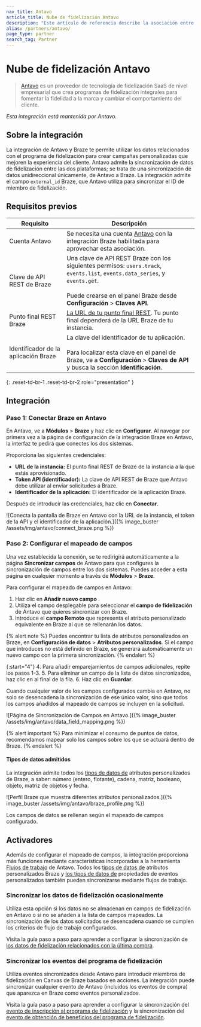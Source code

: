 ```yaml
---
nav_title: Antavo
article_title: Nube de fidelización Antavo
description: "Este artículo de referencia describe la asociación entre Braze y Antavo, un programa de fidelización de nueva generación que va más allá de recompensar las compras."
alias: /partners/antavo/
page_type: partner
search_tag: Partner
---
```


# Nube de fidelización Antavo

> [Antavo](https://antavo.com/) es un proveedor de tecnología de fidelización SaaS de nivel empresarial que crea programas de fidelización integrales para fomentar la fidelidad a la marca y cambiar el comportamiento del cliente.

_Esta integración está mantenida por Antavo._

## Sobre la integración

La integración de Antavo y Braze te permite utilizar los datos relacionados con el programa de fidelización para crear campañas personalizadas que mejoren la experiencia del cliente. Antavo admite la sincronización de datos de fidelización entre las dos plataformas; se trata de una sincronización de datos unidireccional únicamente, de Antavo a Braze. La integración admite el campo `external_id` Braze, que Antavo utiliza para sincronizar el ID de miembro de fidelización.

## Requisitos previos

| Requisito          | Descripción                                                                                                                                                                   |
| -------------------- | ----------------------------------------------------------------------------------------------------------------------------------------------------------------------------  |
| Cuenta Antavo       | Se necesita una cuenta [Antavo](https://antavo.com/) con la integración Braze habilitada para aprovechar esta asociación.                                                |
| Clave de API REST de Braze   | Una clave de API REST Braze con los siguientes permisos: `users.track`, `events.list`, `events.data_series`, y `events.get`.<br><br>Puede crearse en el panel Braze desde **Configuración** > **Claves API**.  |
| Punto final REST Braze  | [La URL de tu punto final REST]({{site.baseurl}}/developer_guide/rest_api/basics/#endpoints). Tu punto final dependerá de la URL Braze de tu instancia.                |
| Identificador de la aplicación Braze | La clave del identificador de tu aplicación. <br><br>Para localizar esta clave en el panel de Braze, ve a **Configuración** > **Claves de API** y busca la sección **Identificación**. |
{: .reset-td-br-1 .reset-td-br-2 role="presentation" }

## Integración

### Paso 1: Conectar Braze en Antavo

En Antavo, ve a **Módulos** > **Braze** y haz clic en **Configurar**. Al navegar por primera vez a la página de configuración de la integración Braze en Antavo, la interfaz te pedirá que conectes los dos sistemas.

Proporciona las siguientes credenciales:

- **URL de la instancia:** El punto final REST de Braze de la instancia a la que estás aprovisionado.
- **Token API (identificador):** La clave de API REST de Braze que Antavo debe utilizar al enviar solicitudes a Braze.
- **Identificador de la aplicación:** El identificador de la aplicación Braze.

Después de introducir las credenciales, haz clic en **Conectar**.

![Conecta la pantalla de Braze en Antavo con la URL de la instancia, el token de la API y el identificador de la aplicación.]({% image_buster /assets/img/antavo/connect_braze.png %})

### Paso 2: Configurar el mapeado de campos

Una vez establecida la conexión, se te redirigirá automáticamente a la página **Sincronizar campos** de Antavo para que configures la sincronización de campos entre los dos sistemas.   Puedes acceder a esta página en cualquier momento a través de **Módulos** > **Braze**.

Para configurar el mapeado de campos en Antavo:

1. Haz clic en **Añadir nuevo campo** <i class="fas fa-plus" alt=""></i>.
2. Utiliza el campo desplegable para seleccionar el **campo de fidelización** de Antavo que quieres sincronizar con Braze.
3. Introduce el **campo Remoto** que representa el atributo personalizado equivalente en Braze al que se rellenarán los datos.  

{% alert note %}
Puedes encontrar tu lista de atributos personalizados en Braze, en **Configuración de datos** > **Atributos personalizados**. Si el campo que introduces no está definido en Braze, se generará automáticamente un nuevo campo con la primera sincronización.
{% endalert %}

{:start="4"}
4\. Para añadir emparejamientos de campos adicionales, repite los pasos 1-3.
5\. Para eliminar un campo de la lista de datos sincronizados, haz clic en <i class="fa-solid fa-rectangle-xmark" title="Borrar"></i> al final de la fila.
6\. Haz clic en **Guardar**.

Cuando cualquier valor de los campos configurados cambia en Antavo, no solo se desencadena la sincronización de ese único valor, sino que todos los campos añadidos al mapeado de campos se incluyen en la solicitud.

![Página de Sincronización de Campos en Antavo.]({% image_buster /assets/img/antavo/data_field_mapping.png %})

{% alert important %}
Para minimizar el consumo de puntos de datos, recomendamos mapear solo los campos sobre los que se actuará dentro de Braze.
{% endalert %}

#### Tipos de datos admitidos

La integración admite todos los [tipos de datos de]({{site.baseurl}}/user_guide/data_and_analytics/custom_data/custom_attributes/#custom-attribute-storage) atributos personalizados de Braze, a saber: número (entero, flotante), cadena, matriz, booleano, objeto, matriz de objetos y fecha.

![Perfil Braze que muestra diferentes atributos personalizados.]({% image_buster /assets/img/antavo/braze_profile.png %})

Los campos de datos se rellenan según el mapeado de campos configurado.

## Activadores

Además de configurar el mapeado de campos, la integración proporciona más funciones mediante características incorporadas a la herramienta [Flujos de trabajo](https://antavo.atlassian.net/wiki/spaces/AUM/pages/581402629) de Antavo. Todos los [tipos de datos de]({{site.baseurl}}/user_guide/data_and_analytics/custom_data/custom_attributes/#custom-attribute-storage) atributos personalizados Braze y [los tipos de datos de]({{site.baseurl}}/user_guide/data_and_analytics/custom_data/custom_events#expected-format) propiedades de eventos personalizados también pueden sincronizarse mediante flujos de trabajo.

### Sincronizar los datos de fidelización ocasionalmente

Utiliza esta opción si los datos no se almacenan en campos de fidelización en Antavo o si no se añaden a la lista de campos mapeados. La sincronización de los datos solicitados se desencadena cuando se cumplen los criterios de flujo de trabajo configurados.

Visita la guía paso a paso para aprender a configurar la sincronización de [los datos de fidelización relacionados con la última compra](https://antavo.atlassian.net/wiki/spaces/AUM/pages/812056598/Braze#Use-case----Sync-data-related-to-the-customer%E2%80%99s-last-purchase).

### Sincronizar los eventos del programa de fidelización

Utiliza eventos sincronizados desde Antavo para introducir miembros de fidelización en Canvas de Braze basados en acciones. La integración puede sincronizar cualquier evento de Antavo (incluidos los eventos de compra) que aparezca en Braze como eventos personalizados.

Visita la guía paso a paso para aprender a configurar la sincronización del [evento de inscripción al programa de fidelización](https://antavo.atlassian.net/wiki/spaces/AUM/pages/812056598/Braze#Use-case----Welcome-to-the-loyalty-program!) y la sincronización del [evento de obtención de beneficios del programa de fidelización](https://antavo.atlassian.net/wiki/spaces/AUM/pages/812056598/Braze#Use-case----Welcome-to-the-loyalty-program!).


